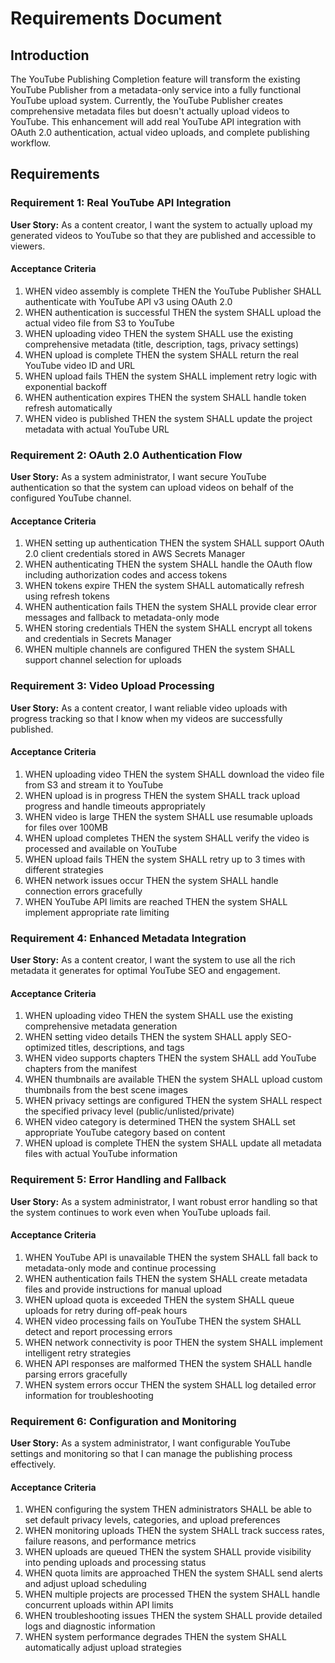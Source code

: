 # Requirements Document

## Introduction

The YouTube Publishing Completion feature will transform the existing YouTube Publisher from a metadata-only service into a fully functional YouTube upload system. Currently, the YouTube Publisher creates comprehensive metadata files but doesn't actually upload videos to YouTube. This enhancement will add real YouTube API integration with OAuth 2.0 authentication, actual video uploads, and complete publishing workflow.

## Requirements

### Requirement 1: Real YouTube API Integration

**User Story:** As a content creator, I want the system to actually upload my generated videos to YouTube so that they are published and accessible to viewers.

#### Acceptance Criteria

1. WHEN video assembly is complete THEN the YouTube Publisher SHALL authenticate with YouTube API v3 using OAuth 2.0
2. WHEN authentication is successful THEN the system SHALL upload the actual video file from S3 to YouTube
3. WHEN uploading video THEN the system SHALL use the existing comprehensive metadata (title, description, tags, privacy settings)
4. WHEN upload is complete THEN the system SHALL return the real YouTube video ID and URL
5. WHEN upload fails THEN the system SHALL implement retry logic with exponential backoff
6. WHEN authentication expires THEN the system SHALL handle token refresh automatically
7. WHEN video is published THEN the system SHALL update the project metadata with actual YouTube URL

### Requirement 2: OAuth 2.0 Authentication Flow

**User Story:** As a system administrator, I want secure YouTube authentication so that the system can upload videos on behalf of the configured YouTube channel.

#### Acceptance Criteria

1. WHEN setting up authentication THEN the system SHALL support OAuth 2.0 client credentials stored in AWS Secrets Manager
2. WHEN authenticating THEN the system SHALL handle the OAuth flow including authorization codes and access tokens
3. WHEN tokens expire THEN the system SHALL automatically refresh using refresh tokens
4. WHEN authentication fails THEN the system SHALL provide clear error messages and fallback to metadata-only mode
5. WHEN storing credentials THEN the system SHALL encrypt all tokens and credentials in Secrets Manager
6. WHEN multiple channels are configured THEN the system SHALL support channel selection for uploads

### Requirement 3: Video Upload Processing

**User Story:** As a content creator, I want reliable video uploads with progress tracking so that I know when my videos are successfully published.

#### Acceptance Criteria

1. WHEN uploading video THEN the system SHALL download the video file from S3 and stream it to YouTube
2. WHEN upload is in progress THEN the system SHALL track upload progress and handle timeouts appropriately
3. WHEN video is large THEN the system SHALL use resumable uploads for files over 100MB
4. WHEN upload completes THEN the system SHALL verify the video is processed and available on YouTube
5. WHEN upload fails THEN the system SHALL retry up to 3 times with different strategies
6. WHEN network issues occur THEN the system SHALL handle connection errors gracefully
7. WHEN YouTube API limits are reached THEN the system SHALL implement appropriate rate limiting

### Requirement 4: Enhanced Metadata Integration

**User Story:** As a content creator, I want the system to use all the rich metadata it generates for optimal YouTube SEO and engagement.

#### Acceptance Criteria

1. WHEN uploading video THEN the system SHALL use the existing comprehensive metadata generation
2. WHEN setting video details THEN the system SHALL apply SEO-optimized titles, descriptions, and tags
3. WHEN video supports chapters THEN the system SHALL add YouTube chapters from the manifest
4. WHEN thumbnails are available THEN the system SHALL upload custom thumbnails from the best scene images
5. WHEN privacy settings are configured THEN the system SHALL respect the specified privacy level (public/unlisted/private)
6. WHEN video category is determined THEN the system SHALL set appropriate YouTube category based on content
7. WHEN upload is complete THEN the system SHALL update all metadata files with actual YouTube information

### Requirement 5: Error Handling and Fallback

**User Story:** As a system administrator, I want robust error handling so that the system continues to work even when YouTube uploads fail.

#### Acceptance Criteria

1. WHEN YouTube API is unavailable THEN the system SHALL fall back to metadata-only mode and continue processing
2. WHEN authentication fails THEN the system SHALL create metadata files and provide instructions for manual upload
3. WHEN upload quota is exceeded THEN the system SHALL queue uploads for retry during off-peak hours
4. WHEN video processing fails on YouTube THEN the system SHALL detect and report processing errors
5. WHEN network connectivity is poor THEN the system SHALL implement intelligent retry strategies
6. WHEN API responses are malformed THEN the system SHALL handle parsing errors gracefully
7. WHEN system errors occur THEN the system SHALL log detailed error information for troubleshooting

### Requirement 6: Configuration and Monitoring

**User Story:** As a system administrator, I want configurable YouTube settings and monitoring so that I can manage the publishing process effectively.

#### Acceptance Criteria

1. WHEN configuring the system THEN administrators SHALL be able to set default privacy levels, categories, and upload preferences
2. WHEN monitoring uploads THEN the system SHALL track success rates, failure reasons, and performance metrics
3. WHEN uploads are queued THEN the system SHALL provide visibility into pending uploads and processing status
4. WHEN quota limits are approached THEN the system SHALL send alerts and adjust upload scheduling
5. WHEN multiple projects are processed THEN the system SHALL handle concurrent uploads within API limits
6. WHEN troubleshooting issues THEN the system SHALL provide detailed logs and diagnostic information
7. WHEN system performance degrades THEN the system SHALL automatically adjust upload strategies